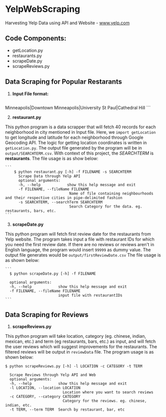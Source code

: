 # YelpWebScraping
Harvesting Yelp Data using API and Website - www.yelp.com

## Code Components:
  * getLocation.py 
  * restaurants.py
  * scrapeDate.py
  * scrapeReviews.py

## Data Scraping for Popular Restarants

1. **Input File format:**
    ```
  Minneapolis|Downtown
  Minneapolis|University
  St Paul|Cathedral Hill
    ```


2. **restaurant.py**

  This python program is a data scrapper that will fetch 40 records for each neighborhood in city mentioned in Input file. Here, we `import getLocation` to get longitude and latitude for each neighborhood through Google Geocoding API. The logic for getting location coordinates is written in `getLocation.py`. The output file generated by the program will be in `output/SEARCHTERM.csv`. With context of this project, the *SEARCHTERM* is **restaurants**. The file usage is as show below: 
  
    ```      
        $ python restaurant.py [-h] -f FILENAME -s SEARCHTERM
	      Scrape Data through Yelp API
	      optional arguments:
	      -h, --help            show this help message and exit
	      -f FILENAME, --fileName FILENAME
	                             Name of file containing neighbourhoods and their respective cities in pipe-delimited fashion
	      -s SEARCHTERM, --searchTerm SEARCHTERM
	                             Search Category for the data. eg. restaurants, bars, etc.
    ```

3. **scrapeDate.py**
  
  This python program will fetch first review date for the restaurants from Yelp website. The program takes input a file with restaurant IDs for which you need the first review date. If there are no reviews or reviews aren't in English language, the program would insert `99999` as dummy value. The output file generates would be `output/firstReviewDate.csv` The file usage is as shown below:

    ```
      $ python scrapeDate.py [-h] -f FILENAME
  
      optional arguments:
      -h, --help            show this help message and exit
      -f FILENAME, --fileName FILENAME
                            input file with restaurantIDs
    ```

## Data Scraping for Reviews 

1. **scrapeReviews.py**

  This python program will take location, category (eg. chinese, indian, mexican, etc.) and term (eg restaurants, bars, etc.) as input, and will fetch the user reviews which will suggest improvements for the restaurants. The filtered reviews will be output in `reviewData` file. The program usage is as shown below:
  
  ```
  $ python scrapeReviews.py [-h] -l LOCATION -c CATEGORY -t TERM

	Scrape Reviews through Yelp API and Web
	optional arguments:
  	-h, --help            show this help message and exit
  	-l LOCATION, --location LOCATION
        	                Location where you want to search reviews
  	-c CATEGORY, --category CATEGORY
                        	Category for the reviews. eg. chinese, indian, etc.
  	-t TERM, --term TERM  Search by restaurant, bar, etc
```
